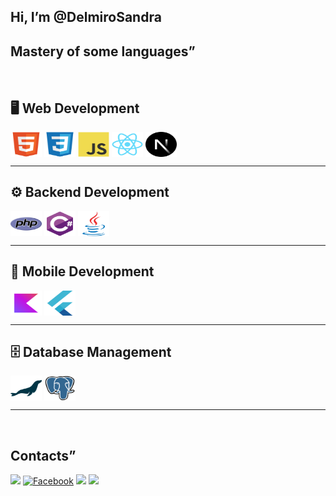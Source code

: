 ## Hi, I’m @DelmiroSandra




## Mastery of some languages”
<div style="display: inline_block"><br>
  
## 🖥️ Web Development  
<img align="center" alt="Delmiro-HTML" height="40" width="50" src="https://raw.githubusercontent.com/devicons/devicon/master/icons/html5/html5-original.svg">  
<img align="center" alt="Delmiro-CSS" height="40" width="50" src="https://raw.githubusercontent.com/devicons/devicon/master/icons/css3/css3-original.svg">  
<img align="center" alt="Delmiro-JS" height="40" width="50" src="https://raw.githubusercontent.com/devicons/devicon/master/icons/javascript/javascript-original.svg">  
<img align="center" alt="Delmiro-React" height="40" width="50" src="https://raw.githubusercontent.com/devicons/devicon/master/icons/react/react-original.svg">  
<img align="center" alt="Delmiro-Nextjs" height="40" width="50" src="https://raw.githubusercontent.com/devicons/devicon/master/icons/nextjs/nextjs-original.svg">  
  
---

## ⚙️ Backend Development  
<img align="center" alt="Delmiro-PHP" height="40" width="50" src="https://raw.githubusercontent.com/devicons/devicon/master/icons/php/php-original.svg">  
<img align="center" alt="Delmiro-Csharp" height="40" width="50" src="https://raw.githubusercontent.com/devicons/devicon/master/icons/csharp/csharp-original.svg">  
<img align="center" alt="Delmiro-Java" height="40" width="50" src="https://raw.githubusercontent.com/devicons/devicon/master/icons/java/java-original.svg">  

---

## 📱 Mobile Development  
<img align="center" alt="Delmiro-Kotlin" height="40" width="50" src="https://raw.githubusercontent.com/devicons/devicon/master/icons/kotlin/kotlin-original.svg">  
<img align="center" alt="Delmiro-Flutter" height="40" width="50" src="https://raw.githubusercontent.com/devicons/devicon/master/icons/flutter/flutter-original.svg">  

---

## 🗄️ Database Management  
<img align="center" alt="Delmiro-MariaDB" height="40" width="50" src="https://raw.githubusercontent.com/devicons/devicon/master/icons/mariadb/mariadb-original.svg">  
<img align="center" alt="Delmiro-PostgreSQL" height="40" width="50" src="https://raw.githubusercontent.com/devicons/devicon/master/icons/postgresql/postgresql-original.svg">  

---


</div>
<br>

## Contacts”

<div>
  <a href="https://www.instagram.com/delmiro.sandra/" target="_blank"><img src="https://img.shields.io/badge/-Instagram-%23E4405F?style=for-the-badge&logo=instagram&logoColor=white" target="_blank"></a>
 	<a href="https://web.facebook.com/delmiro.sanda" target="_blank"><img src="https://img.shields.io/badge/-Facebook-%231877F2?style=for-the-badge&logo=facebook&logoColor=white" alt="Facebook"></a>
  <a href = "delmirosandramanuelchongo@gmail.com"><img src="https://img.shields.io/badge/-Gmail-%23333?style=for-the-badge&logo=gmail&logoColor=white" target="_blank"></a>
  <a href="https://www.linkedin.com/in/delmiro-sandra-90b08b267/" target="_blank"><img src="https://img.shields.io/badge/-LinkedIn-%230077B5?style=for-the-badge&logo=linkedin&logoColor=white" target="_blank"></a> 
  
</div>
